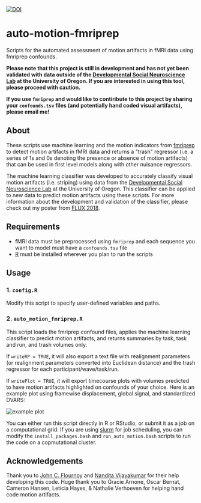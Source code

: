 [![DOI](https://zenodo.org/badge/DOI/10.5281/zenodo.1412131.svg)](https://doi.org/10.5281/zenodo.1412131)

# auto-motion-fmriprep
Scripts for the automated assessment of motion artifacts in fMRI data using fmriprep confounds.

**Please note that this project is still in development and has not yet been validated with data outside of the [Developmental Social Neuroscience Lab](https://github.com/dsnlab) at the University of Oregon. If you are interested in using this tool, please proceed with caution.**


**If you use `fmriprep` and would like to contiribute to this project by sharing your `confounds.tsv` files (and potentially hand coded visual artifacts), please email me!**

## About
These scripts use machine learning and the motion indicators from [fmriprep](https://github.com/poldracklab/fmriprep) to detect motion artifacts in fMRI data and returns a "trash" regressor (i.e. a series of 1s and 0s denoting the presence or absence of motion artifacts) that can be used in first level models along with other nuisance regressors. 

The machine learning classifier was developed to accurately classify visual motion artifacts (i.e. striping) using data from the [Developmental Social Neuroscience Lab](https://github.com/dsnlab) at the University of Oregon. This classifier can be applied to new data to predict motion artifacts using these scripts. For more information about the development and validation of the classifier, please check out my poster from [FLUX 2018](https://dcosme.github.io/cosme_flux_2018.pdf).

## Requirements
* fMRI data must be preprocessed using `fmriprep` and each sequence you want to model must have a `confounds.tsv` file
* [R](https://cran.r-project.org/) must be installed wherever you plan to run the scripts

## Usage
### 1. `config.R`
Modify this script to specify user-defined variables and paths.

### 2. `auto_motion_fmriprep.R`
This script loads the fmriprep confound files, applies the machine learning classifier to predict motion artifacts, and returns summaries by task, task and run, and trash volumes only. 

If `writeRP = TRUE`, it will also export a text file with realignment parameters (or realignment parameters converted into Euclidean distance) and the trash regressor for each participant/wave/task/run. 

If `writePlot = TRUE`, it will export timecourse plots with volumes predicted to have motion artifacts highlighted on confounds of your choice. Here is an example plot using framewise displacement, global signal, and standardized DVARS:

![example plot](example_plot.png)

You can either run this script directly in R or RStudio, or submit it as a job on a computational grid. If you are using [slurm](https://slurm.schedmd.com/) for job scheduling, you can modify the `install_packages.bash` and `run_auto_motion.bash` scripts to run the code on a copmutational cluster.

## Acknowledgements
Thank you to [John C. Flournoy](https://github.com/jflournoy) and [Nandita Vijayakumar](https://github.com/nandivij) for their help developing this code. Huge thank you to Gracie Arnone, Oscar Bernat, Cameron Hansen, Leticia Hayes, & Nathalie Verhoeven for helping hand code motion artifacts.
